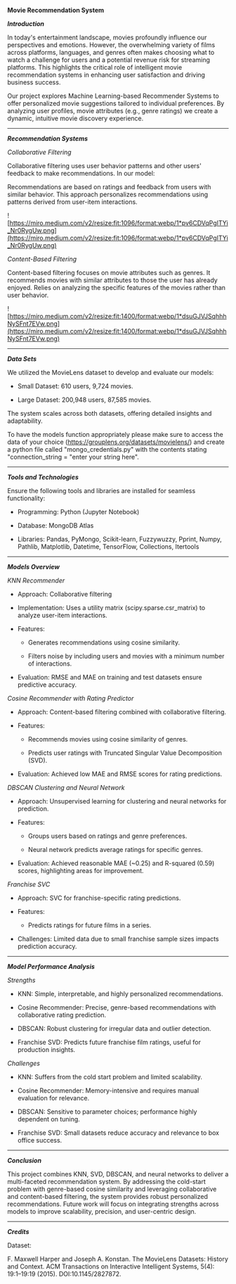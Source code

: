 **Movie Recommendation System**

**_Introduction_**

In today's entertainment landscape, movies profoundly influence our perspectives and emotions. However, the overwhelming variety of films across platforms, languages, and genres often makes choosing what to watch a challenge for users and a potential revenue risk for streaming platforms. This highlights the critical role of intelligent movie recommendation systems in enhancing user satisfaction and driving business success.

Our project explores Machine Learning-based Recommender Systems to offer personalized movie suggestions tailored to individual preferences. By analyzing user profiles, movie attributes (e.g., genre ratings) we create a dynamic, intuitive movie discovery experience.

---------------------------------------------------------------------------------------------------------------------------------------------------------------------------------------------------------------------------------------------------------------------------------------------------------------------------------------------------------------------------------------------------------------------------------------------------------------------
**_Recommendation Systems_**

_Collaborative Filtering_

Collaborative filtering uses user behavior patterns and other users' feedback to make recommendations. In our model:

Recommendations are based on ratings and feedback from users with similar behavior.
This approach personalizes recommendations using patterns derived from user-item interactions.

![https://miro.medium.com/v2/resize:fit:1096/format:webp/1*pv6CDVqPgITYi_Nr0RygUw.png](https://miro.medium.com/v2/resize:fit:1096/format:webp/1*pv6CDVqPgITYi_Nr0RygUw.png)

_Content-Based Filtering_

Content-based filtering focuses on movie attributes such as genres. It 
recommends movies with similar attributes to those the user has already enjoyed.
Relies on analyzing the specific features of the movies rather than user behavior.

![https://miro.medium.com/v2/resize:fit:1400/format:webp/1*dsuGJVJSqhhhNySFnt7EVw.png](https://miro.medium.com/v2/resize:fit:1400/format:webp/1*dsuGJVJSqhhhNySFnt7EVw.png)



-------------------------------------------------------------------------------------------------------------------------------------------------------------------------------------------------------
**_Data Sets_**

We utilized the MovieLens dataset to develop and evaluate our models:

* Small Dataset: 610 users, 9,724 movies.

* Large Dataset: 200,948 users, 87,585 movies.

The system scales across both datasets, offering detailed insights and adaptability.

To have the models function appropriately please make sure to access the data of your choice (https://grouplens.org/datasets/movielens/) and create a python file called 
"mongo_credentials.py" with the contents stating "connection_string = "enter your string here".


------------------------------------------------------------------------------------------------------------------------------------------------------------------------------------------------------------
**_Tools and Technologies_**

Ensure the following tools and libraries are installed for seamless functionality:

* Programming: Python (Jupyter Notebook)

* Database: MongoDB Atlas

* Libraries: Pandas, PyMongo, Scikit-learn, Fuzzywuzzy, Pprint, Numpy, Pathlib, Matplotlib, Datetime, TensorFlow, Collections, Itertools

-------------------------------------------------------------------------------------------------------------------------------------------------------------------------------------
**_Models Overview_**

_KNN Recommender_

* Approach: Collaborative filtering

* Implementation: Uses a utility matrix (scipy.sparse.csr_matrix) to analyze user-item interactions.

* Features:

  * Generates recommendations using cosine similarity.

  * Filters noise by including users and movies with a minimum number of interactions.

* Evaluation: RMSE and MAE on training and test datasets ensure predictive accuracy.
  

_Cosine Recommender with Rating Predictor_

* Approach: Content-based filtering combined with collaborative filtering.

* Features:

  * Recommends movies using cosine similarity of genres.

  * Predicts user ratings with Truncated Singular Value Decomposition (SVD).

* Evaluation: Achieved low MAE and RMSE scores for rating predictions.
  

_DBSCAN Clustering and Neural Network_

* Approach: Unsupervised learning for clustering and neural networks for prediction.

* Features:

  * Groups users based on ratings and genre preferences.

  * Neural network predicts average ratings for specific genres.

* Evaluation: Achieved reasonable MAE (~0.25) and R-squared (0.59) scores, highlighting areas for improvement.
  

_Franchise SVC_

* Approach: SVC for franchise-specific rating predictions.

* Features:

  * Predicts ratings for future films in a series.

* Challenges: Limited data due to small franchise sample sizes impacts prediction accuracy.

-----------------------------------------------------------------------------------------------------------------------------------------------------------------------------------------------
**_Model Performance Analysis_**

_Strengths_

* KNN: Simple, interpretable, and highly personalized recommendations.

* Cosine Recommender: Precise, genre-based recommendations with collaborative rating prediction.

* DBSCAN: Robust clustering for irregular data and outlier detection.

* Franchise SVD: Predicts future franchise film ratings, useful for production insights.

_Challenges_

* KNN: Suffers from the cold start problem and limited scalability.

* Cosine Recommender: Memory-intensive and requires manual evaluation for relevance.

* DBSCAN: Sensitive to parameter choices; performance highly dependent on tuning.

* Franchise SVD: Small datasets reduce accuracy and relevance to box office success.

------------------------------------------------------------------------------------------------------------------------------------------------------------------------------------
**_Conclusion_**

This project combines KNN, SVD, DBSCAN, and neural networks to deliver a multi-faceted recommendation system. By addressing the cold-start problem with genre-based cosine similarity and leveraging collaborative and content-based filtering, the system provides robust personalized recommendations. Future work will focus on integrating strengths across models to improve scalability, precision, and user-centric design.

-------------------------------------------------------------------------------------------------------------------------------------------------------------------------------------
**_Credits_**

Dataset:

F. Maxwell Harper and Joseph A. Konstan. The MovieLens Datasets: History and Context. ACM Transactions on Interactive Intelligent Systems, 5(4): 19:1–19:19 (2015). DOI:10.1145/2827872.
